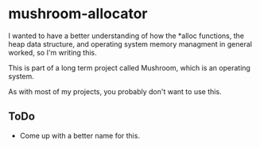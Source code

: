 # mushroom-allocator
I wanted to have a better understanding of how the *alloc functions, the heap data structure, and operating system memory managment in general worked, so I'm writing this.

This is part of a long term project called Mushroom, which is an operating system.

As with most of my projects, you probably don't want to use this.


## ToDo
- Come up with a better name for this.